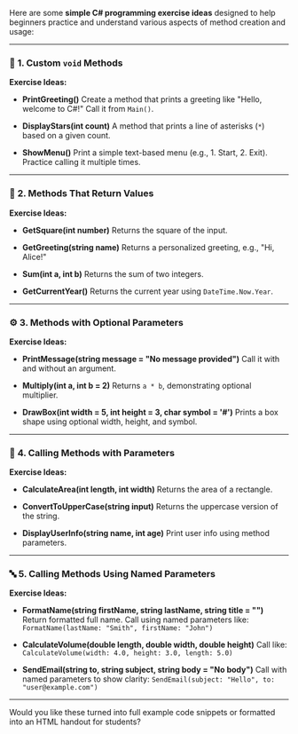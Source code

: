 Here are some **simple C# programming exercise ideas** designed to help beginners practice and understand various aspects of method creation and usage:

---

### 🧩 **1. Custom `void` Methods**

**Exercise Ideas:**

- **PrintGreeting()**
  Create a method that prints a greeting like "Hello, welcome to C#!"
  Call it from `Main()`.

- **DisplayStars(int count)**
  A method that prints a line of asterisks (`*`) based on a given count.

- **ShowMenu()**
  Print a simple text-based menu (e.g., 1. Start, 2. Exit). Practice calling it multiple times.

---

### 🔁 **2. Methods That Return Values**

**Exercise Ideas:**

- **GetSquare(int number)**
  Returns the square of the input.

- **GetGreeting(string name)**
  Returns a personalized greeting, e.g., "Hi, Alice!"

- **Sum(int a, int b)**
  Returns the sum of two integers.

- **GetCurrentYear()**
  Returns the current year using `DateTime.Now.Year`.

---

### ⚙️ **3. Methods with Optional Parameters**

**Exercise Ideas:**

- **PrintMessage(string message = "No message provided")**
  Call it with and without an argument.

- **Multiply(int a, int b = 2)**
  Returns `a * b`, demonstrating optional multiplier.

- **DrawBox(int width = 5, int height = 3, char symbol = '#')**
  Prints a box shape using optional width, height, and symbol.

---

### 🧮 **4. Calling Methods with Parameters**

**Exercise Ideas:**

- **CalculateArea(int length, int width)**
  Returns the area of a rectangle.

- **ConvertToUpperCase(string input)**
  Returns the uppercase version of the string.

- **DisplayUserInfo(string name, int age)**
  Print user info using method parameters.

---

### 🔤 **5. Calling Methods Using Named Parameters**

**Exercise Ideas:**

- **FormatName(string firstName, string lastName, string title = "")**
  Return formatted full name. Call using named parameters like:
  `FormatName(lastName: "Smith", firstName: "John")`

- **CalculateVolume(double length, double width, double height)**
  Call like:
  `CalculateVolume(width: 4.0, height: 3.0, length: 5.0)`

- **SendEmail(string to, string subject, string body = "No body")**
  Call with named parameters to show clarity:
  `SendEmail(subject: "Hello", to: "user@example.com")`

---

Would you like these turned into full example code snippets or formatted into an HTML handout for students?
